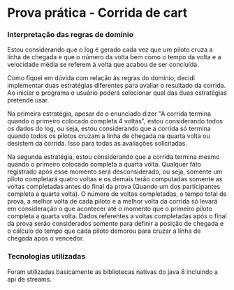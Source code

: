 # Prova prática - Corrida de cart
### Interpretação das regras de domínio

Estou considerando que o log é gerado cada vez que um piloto cruza a linha de chegada e que o número da volta bem como o tempo da volta e a velocidade média se referem à volta que acabou de ser concluída.

Como fiquei em dúvida com relação às regras do domínio, decidi implementar duas estratégias diferentes para avaliar o resultado da corrida. Ao iniciar o programa o usuário poderá selecionar qual das duas estratégias pretende usar.

Na primeira estratégia, apesar de o enunciado dizer "A corrida termina quando o primeiro colocado completa 4 voltas", estou considerando todos os dados do log, ou seja, estou considerando que a corrida só termina quando todos os pilotos cruzam a linha de chegada na quarta volta ou desistem da corrida. Isso para todas as avaliações solicitadas.

Na segunda estratégia, estou considerando que a corrida termina mesmo quando o primeiro colocado completa a quarta volta. Qualquer fato registrado após esse momento será desconsiderado, ou seja, somente um piloto completará quatro voltas e os demais terão computadas somente as voltas completadas antes do final da prova (Quando um dos participantes completa a quarta volta). O número de voltas completadas, o tempo total de prova, a melhor volta de cada piloto e a melhor volta da corrida só levará em consideração o que acontecer até o momento que o primeiro piloto completa a quarta volta. Dados referentes a voltas completadas após o final da prova serão considerados somente para definir a posição de chegada e o cálculo do tempo que cada piloto demorou para cruzar a linha de chegada após o vencedor.

### Tecnologias utilizadas

Foram utilizadas basicamente as bibliotecas nativas do java 8 incluindo a api de streams. 